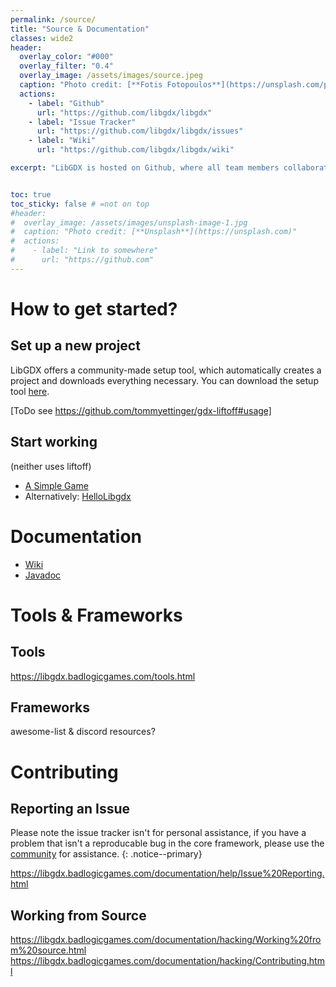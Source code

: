 ```yaml
---
permalink: /source/
title: "Source & Documentation"
classes: wide2
header:
  overlay_color: "#000"
  overlay_filter: "0.4"
  overlay_image: /assets/images/source.jpeg
  caption: "Photo credit: [**Fotis Fotopoulos**](https://unsplash.com/photos/DuHKoV44prg)"
  actions:
    - label: "Github"
      url: "https://github.com/libgdx/libgdx"
    - label: "Issue Tracker"
      url: "https://github.com/libgdx/libgdx/issues"
    - label: "Wiki"
      url: "https://github.com/libgdx/libgdx/wiki"

excerpt: "LibGDX is hosted on Github, where all team members collaborate. Fork, star and contribute to our project!."


toc: true
toc_sticky: false # =not on top
#header:
#  overlay_image: /assets/images/unsplash-image-1.jpg
#  caption: "Photo credit: [**Unsplash**](https://unsplash.com)"
#  actions:
#    - label: "Link to somewhere"
#      url: "https://github.com"
---
```


# How to get started?
## Set up a new project
LibGDX offers a community-made setup tool, which automatically creates a project and downloads everything necessary. You can download the setup tool [here](https://github.com/tommyettinger/gdx-liftoff/releases).

[ToDo see https://github.com/tommyettinger/gdx-liftoff#usage]

## Start working
(neither uses liftoff)
- [A Simple Game](https://github.com/libgdx/libgdx/wiki/A-Simple-Game)
- Alternatively: [HelloLibgdx](http://tann.space/HelloLibgdx/ )

# Documentation
- [Wiki](https://github.com/libgdx/libgdx/wiki)
- [Javadoc](https://libgdx.badlogicgames.com/ci/nightlies/docs/api/)

# Tools & Frameworks
## Tools
https://libgdx.badlogicgames.com/tools.html

## Frameworks
awesome-list & discord resources?

# Contributing
## Reporting an Issue
Please note the issue tracker isn't for personal assistance, if you have a problem that isn't a reproducable bug in the core framework, please use the [community](/community/) for assistance.
{: .notice--primary}

https://libgdx.badlogicgames.com/documentation/help/Issue%20Reporting.html

## Working from Source
https://libgdx.badlogicgames.com/documentation/hacking/Working%20from%20source.html
https://libgdx.badlogicgames.com/documentation/hacking/Contributing.html
